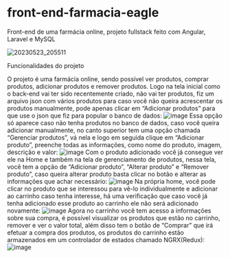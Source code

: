 # front-end-farmacia-eagle
 Front-end de uma farmácia online, projeto fullstack feito com Angular, Laravel e MySQL
 
![20230523_205511](https://github.com/Luannunes02/front-end-farmacia-eagle/assets/105875989/16f1b3a5-8b9e-48ee-a83c-c20e295229b3)

Funcionalidades do projeto

O projeto é uma farmácia online, sendo possível ver produtos, comprar produtos, adicionar produtos e remover produtos. 
Logo na tela inicial como o back-end vai ter sido recentemente criado, não vai ter produtos, fiz um arquivo json com vários produtos para caso você não queira acrescentar os produtos manualmente, pode apenas clicar em “Adicionar produtos” para que use o json que fiz para popular o banco de dados:
![image](https://github.com/Luannunes02/front-end-farmacia-eagle/assets/105875989/d2d062e3-7d94-4c87-8e13-f248779ecc18)
Essa opção só aparece caso não tenha produtos no banco de dados, caso você queira adicionar manualmente, no canto superior tem uma opção chamada “Gerenciar produtos”, vá nela e logo em seguida clique em “Adicionar produto”, preenche todas as informações, como nome do produto, imagem, descrição e valor:
![image](https://github.com/Luannunes02/front-end-farmacia-eagle/assets/105875989/ad46dc1a-a091-490c-86db-89326409f566)
  Com o produto adicionado você já consegue ver ele na Home e também na tela de gerenciamento de produtos, nessa tela, você tem a opção de “Adicionar produto”, “Alterar produto” e “Remover produto”, caso queira alterar produto basta clicar no botão e alterar as informações que achar necessário:
 ![image](https://github.com/Luannunes02/front-end-farmacia-eagle/assets/105875989/f3fc9eb6-8ab4-4d06-b777-d4dd5687cd67)
Na própria home, você pode clicar no produto que se interessou para vê-lo individualmente e adicionar ao carrinho caso tenha interesse, há uma verificação que caso você já tenha adicionado esse produto ao carrinho ele não será adicionado novamente:
 ![image](https://github.com/Luannunes02/front-end-farmacia-eagle/assets/105875989/fcc859fd-5299-4ed6-aa16-06fe9c12d664)
Agora no carrinho você tem acesso a informações sobre sua compra, é possível visualizar os produtos que estão no carrinho, remover e ver o valor total, além disso tem o botão de “Comprar” que irá efetuar a compra dos produtos, os produtos do carrinho estão armazenados em um controlador de estados chamado NGRX(Redux):
 ![image](https://github.com/Luannunes02/front-end-farmacia-eagle/assets/105875989/adac01c3-c90a-4188-8bdd-888f1f642ce2)



